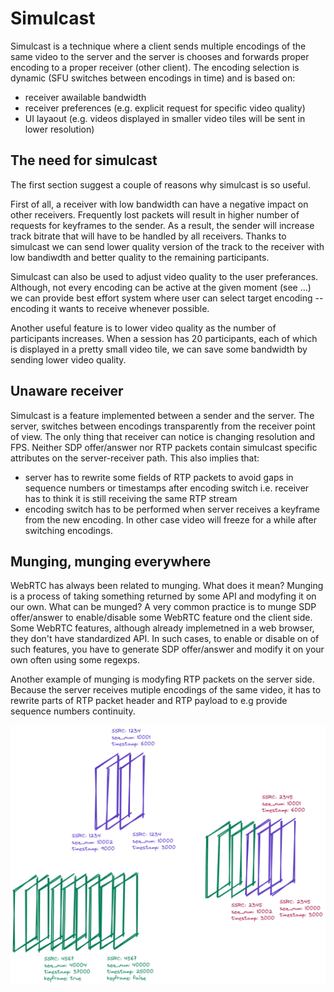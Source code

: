 # Simulcast

<!-- 
1. What is simulcast
2. the need for simulcast
3. Unaware receiver 
4. Munging, munging everywhere
5. Final overview
6. How to munge?
7. When to switch between encodigns? 

don't forget to mention
* track encoding activity
* bandwidth limits
* track encoding bitrate
* differences between codecs (h264 has no temporal scalability)
* disabling simulcast
* temporal scalability vs spatial scalability
* turning on on the client side
* known problems
-->

Simulcast is a technique where a client sends multiple encodings of the same video to the server
and the server is chooses and forwards proper encoding to a proper receiver (other client).
The encoding selection is dynamic (SFU switches between encodings in time) and is based on:
* receiver awailable bandwidth
* receiver preferences (e.g. explicit request for specific video quality)
* UI layaout (e.g. videos displayed in smaller video tiles will be sent in lower resolution)


## The need for simulcast

The first section suggest a couple of reasons why simulcast is so useful.

First of all, a receiver with low bandwidth can have a negative impact on other receivers.
Frequently lost packets will result in higher number of requests for keyframes to the sender.
As a result, the sender will increase track bitrate that will have to be handled by all receivers.
Thanks to simulcast we can send lower quality version of the track to the receiver with low bandiwdth
and better quality to the remaining participants.

Simulcast can also be used to adjust video quality to the user preferances.
Although, not every encoding can be active at the given moment (see ...) we can provide best effort system where
user can select target encoding -- encoding it wants to receive whenever possible.

Another useful feature is to lower video quality as the number of participants increases.
When a session has 20 participants, each of which is displayed in a pretty small video tile, we can save some bandwidth
by sending lower video quality.

## Unaware receiver

Simulcast is a feature implemented between a sender and the server.
The server, switches between encodings transparently from the receiver point of view.
The only thing that receiver can notice is changing resolution and FPS.
Neither SDP offer/answer nor RTP packets contain simulcast specific attributes
on the server-receiver path.
This also implies that:
* server has to rewrite some fields of RTP packets to avoid gaps in sequence numbers or timestamps after encoding switch i.e. receiver has to think it is still receiving the same RTP stream
* encoding switch has to be performed when server receives a keyframe from the new encoding. 
In other case video will freeze for a while after switching encodings. 
 
## Munging, munging everywhere

WebRTC has always been related to munging.
What does it mean?
Munging is a process of taking something returned by some API and modyfing it on our own.
What can be munged?
A very common practice is to munge SDP offer/answer to enable/disable some WebRTC feature ond the client side.
Some WebRTC features, although already implemetned in a web browser, they don't have standardized API.
In such cases, to enable or disable on of such features, you have to generate SDP offer/answer and modify it on your own
often using some regexps.

Another example of munging is modyfing RTP packets on the server side.
Because the server receives mutiple encodings of the same video, it has to rewrite parts of RTP packet header
and RTP payload to e.g provide sequence numbers continuity.


![](./munging.png)
<!--  

## Mungers

Mungers are responsible for modyfing RTP packets so that switching between encodings is transparent
for the receiver.
Currently, there are two mungers: RTP Munger and VP8 Munger. 
H264 doesn't require modyfing its RTP packets so there is no H264 Munger.

### RTP Munger

Rewrites RTP Header fields - sequence numbers and timestamps.
SSRC is being rewritten by other Membrane element.

### VP8 Munger

Rewrites VP8 RTP payload fields - keyidx, picture_id, tl0picidx

## Disabling Simulcast

Simulcast can be disabled per WebRTC Endpoint.
At the moment, if client offers simulcast but we don't accept it, we will
disable the whole track.
This is not compliant with WebRTC standard as we should only remove SDP attributes 
related to simulcast and be prepared for receiving one encoding.
However, in such a case browser changes SSRC after ICE restart and 
we cannot handle this at the moment. -->
